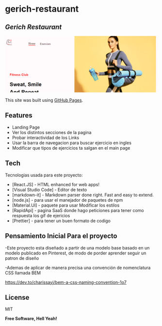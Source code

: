 # gerich-restaurant

## _Gerich Restaurant_

![Imagen de la parte header de la pagina.](https://github.com/AgredaLuis/gym-exercise-app/blob/main/public/gym-excerceise-app-iamge.png)



This site was built using [GitHub Pages](https://pages.github.com/).

## Features

- Landing Page
- Ver los distintos secciones de la pagina
- Probar interactividad de los Links
- Usar la barra de navegacion para buscar ejercicio en ingles
- Modificar que tipos de ejercicios ta salgan en el main page

## Tech

Tecnologias usada para este proyecto:

- [React.JS] - HTML enhanced for web apps!
- [Visual Studio Code] - Editor de texto
- [markdown-it] - Markdown parser done right. Fast and easy to extend.
- [node.js] - para usar el manejador de paquetes de npm
- [Material.UI] - paquete para usar Modificar los estilos
- [RapidApi] - pagina SaaS donde hago peticiones para tener como respuesta los gif de ejericios
- [Prettier] - para tener un buen formato de codigo


## Pensamiento Inicial Para el proyecto
-Este proyecto esta diseñado a partir de una modelo base basado en un modelo publicado en Pinterest, de modo de porder aprender seguir un patron de diseño


-Ademas de aplicar de manera precisa una convención de nomenclatura CSS llamada BEM 

https://dev.to/charissayj/bem-a-css-naming-convention-1o7
 


## License

MIT

**Free Software, Hell Yeah!**
